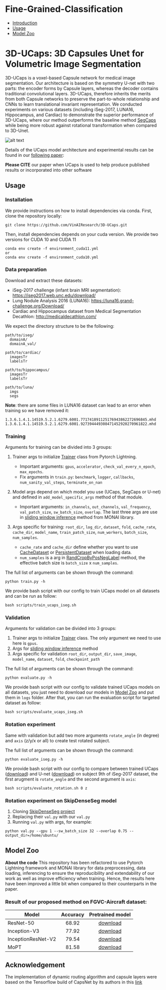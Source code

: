 # Fine-Grained-Classification


* [Introduction](#3d-ucaps-3d-capsules-unet-for-volumetric-image-segmentation)
* [Usage](#usage)
* [Model Zoo](#model-zoo)

# 3D-UCaps: 3D Capsules Unet for Volumetric Image Segmentation

3D-UCaps is a voxel-based Capsule network for medical image segmentation. Our architecture is based on the symmetry U-net with two parts: the encoder forms by Capsule layers, whereas the decoder contains traditional convolutional layers. 3D-UCaps, therefore inherits the merits from both Capsule networks to preserve the part-to-whole relationship and CNNs to learn translational invariant representation. We conducted experiments on various datasets (including iSeg-2017, LUNA16, Hippocampus, and Cardiac) to demonstrate the superior performance of 3D-UCaps, where our method outperforms the baseline method [SegCaps](https://github.com/lalonderodney/SegCaps) while being more robust against rotational transformation when compared to 3D-Unet.

![alt text](imgs/model.png "UCaps architecture")

Details of the UCaps model architecture and experimental results can be found in our [following paper](https://rdcu.be/cyhMv):


**Please CITE** our paper when UCaps is used to help produce published results or incorporated into other software

## Usage

### Installation
We provide instructions on how to install dependencies via conda. First, clone the repository locally:
```
git clone https://github.com/VinAIResearch/3D-UCaps.git
```

Then, install dependencies depends on your cuda version. We provide two versions for CUDA 10 and CUDA 11
```
conda env create -f environment_cuda11.yml
or
conda env create -f environment_cuda10.yml
```

### Data preparation
Download and extract these datasets:
* iSeg-2017 challenge (infant brain MRI segmentation): <https://iseg2017.web.unc.edu/download/>
* Lung Nodule Analysis 2016 (LUNA16): <https://luna16.grand-challenge.org/Download/>
* Cardiac and Hippocampus dataset from Medical Segmentation Decathlon: <http://medicaldecathlon.com/>

We expect the directory structure to be the following:
```
path/to/iseg/
  domainA/
  domainA_val/

path/to/cardiac/
  imagesTr
  labelsTr

path/to/hippocampus/
  imagesTr
  labelsTr

path/to/luna/
  imgs
  segs
```

**Note**: there are some files in LUNA16 dataset can lead to an error when training so we have removed it:
```
1.3.6.1.4.1.14519.5.2.1.6279.6001.771741891125176943862272696845.mhd
1.3.6.1.4.1.14519.5.2.1.6279.6001.927394449308471452920270961822.mhd
```

### Training

Arguments for training can be divided into 3 groups:

1. Trainer args to initialize [Trainer](https://pytorch-lightning.readthedocs.io/en/latest/common/trainer.html#trainer-class-api) class from Pytorch Lightning.

   * Important arguments: `gpus`, `accelerator`, `check_val_every_n_epoch`, `max_epochs`.
   * Fix arguments in `train.py`: `benchmark`, `logger`, `callbacks`, `num_sanity_val_steps`, `terminate_on_nan` 
2. Model args depend on which model you use (UCaps, SegCaps or U-net) and defined in `add_model_specific_args` method of that module. 

   * Important arguments: `in_channels`, `out_channels`, `val_frequency`, `val_patch_size`, `sw_batch_size`, `overlap`. The last three args are use in [sliding window inference](https://docs.monai.io/en/latest/inferers.html#sliding-window-inference) method from MONAI library.
3. Args specific for training: `root_dir`, `log_dir`, `dataset`, `fold`, `cache_rate`, `cache_dir`, `model_name`, `train_patch_size`, `num_workers`, `batch_size`, `num_samples`.

   * `cache_rate` and `cache_dir` define whether you want to use [CacheDataset](https://docs.monai.io/en/latest/data.html?highlight=ThreadBuffer#cachedataset) or [PersistentDataset](https://docs.monai.io/en/latest/data.html?highlight=ThreadBuffer#persistentdataset) when loading data.
   * `num_samples` is a arg in [RandCropByPosNegLabel](https://docs.monai.io/en/latest/transforms.html#randcropbyposneglabel) method, the effective batch size is `batch_size` x `num_samples`.

The full list of arguments can be shown through the command:
```
python train.py -h
```

We provide bash script with our config to train UCaps model on all datasets and can be run as follow:
```
bash scripts/train_ucaps_iseg.sh
```

### Validation
Arguments for validation can be divided into 3 groups:

1. Trainer args to initialize [Trainer](https://pytorch-lightning.readthedocs.io/en/latest/common/trainer.html#trainer-class-api) class. The only argument we need to use here is `gpus`.
2. Args for [sliding window inference](https://docs.monai.io/en/latest/inferers.html#sliding-window-inference) method
3. Args specific for validation `root_dir`, `output_dir`, `save_image`, `model_name`, `dataset`, `fold`, `checkpoint_path`

The full list of arguments can be shown through the command:
```
python evaluate.py -h
```

We provide bash script with our config to validate trained UCaps models on all datasets, you just need to download our models in [Model Zoo](#model-zoo) and put them in `logs` folder. After that, you can run the evaluation script for targeted dataset as follow:
```
bash scripts/evaluate_ucaps_iseg.sh
```

### Rotation experiment
Same with validation but add two more arguments `rotate_angle` (in degree) and `axis` (z/y/x or all) to create test rotated subject.

The full list of arguments can be shown through the command:
```
python evaluate_iseg.py -h
```

We provide bash script with our config to compare between trained UCaps ([download](https://drive.google.com/file/d/1WdyGlopAoI-nDVuqfKOaFOXmQUSRD0FA/view?usp=sharing)) and U-net ([download](https://drive.google.com/file/d/1kR-AkjPp36hOTrZ_4ZdtgIpP4PQouHSB/view?usp=sharing)) on subject 9th of iSeg-2017 dataset, the first arugment is `rotate_angle` and the second argument is `axis`:
```
bash scripts/evaluate_rotation.sh 0 z
```

### Rotation experiment on SkipDenseSeg model
1. Cloning [SkipDenseSeg project](https://github.com/tbuikr/3D-SkipDenseSeg)
2. Replacing their `val.py` with our `val.py`
3. Running `val.py` with args, for example:

```
python val.py --gpu 1 --sw_batch_size 32 --overlap 0.75 --output_dir=/home/ubuntu/
```

## Model Zoo
**About the code** This repository has been refactored to use Pytorch Lightning framework and MONAI library for data preprocessing, data loading, inferencing to ensure the reproducibility and extendability of our work as well as improve efficiency when training. Hence, the results here have been improved a little bit when compared to their counterparts in the paper.


### Result of our proposed method on FGVC-Aircraft dataset:

| Model                |  Accuracy | Pretrained model |
|-------|:------:|:---------:|
| ResNet-50            | 68.92     |[download](https://drive.google.com/file/d/1-4keaQBactTvOFCeoDJyRUdfXmsBk6VN/view?usp=sharing) |
| Inception-V3         | 77.92     |[download](https://drive.google.com/file/d/11nOzMyxTGqpd0UI5urrOxP-KOraeBKbA/view?usp=sharing) |
| InceptionResNet-V2   | 79.54     |[download](https://drive.google.com/file/d/1RwWDYB2QpmokAv8w9vngOcHrTVMCo_kX/view?usp=sharing) |
| MoPT                 | 81.58     |[download](https://drive.google.com/file/d/1-3lbojBiohMjYWPdnkutl8mnWtYvi-0d/view?usp=sharing) |
## Acknowledgement
The implementation of dynamic routing algorithm and capsule layers were based on the Tensorflow build of CapsNet by its authors in this [link](https://github.com/Sarasra/models/tree/master/research/capsules)
